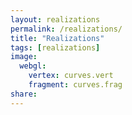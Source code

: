 ```yaml
---
layout: realizations
permalink: /realizations/
title: "Realizations"
tags: [realizations]
image:
  webgl:
    vertex: curves.vert
    fragment: curves.frag
share: 
---
```

